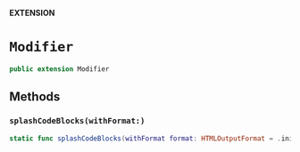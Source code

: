**EXTENSION**

# `Modifier`
```swift
public extension Modifier
```

## Methods
### `splashCodeBlocks(withFormat:)`

```swift
static func splashCodeBlocks(withFormat format: HTMLOutputFormat = .init()) -> Self
```
